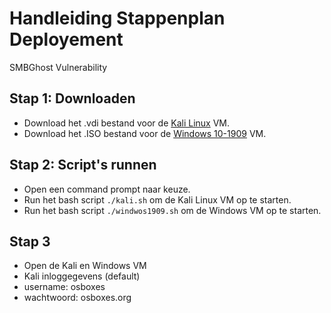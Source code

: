 # Handleiding Stappenplan Deployement

SMBGhost Vulnerability

## Stap 1: Downloaden 
* Download het .vdi bestand voor de [Kali Linux](https://www.osboxes.org/kali-linux/) VM.  
* Download het .ISO bestand voor de [Windows 10-1909](https://archive.org/download/win-10-1909-english-x-64) VM.  

## Stap 2: Script's runnen
* Open een command prompt naar keuze.
* Run het bash script `./kali.sh` om de Kali Linux VM  op te starten.
* Run het bash script `./windwos1909.sh` om de Windows VM op te starten.

## Stap 3
* Open de Kali en Windows VM
* Kali inloggegevens (default)
* username: osboxes
* wachtwoord: osboxes.org
